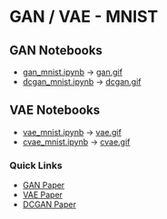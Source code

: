 # GAN / VAE - MNIST

## GAN Notebooks
* [gan_mnist.ipynb](gan/gan_mnist.ipynb) -> [gan.gif](gan/metrics/gan/gan.gif)
* [dcgan_mnist.ipynb](gan/dcgan_mnist.ipynb) -> [dcgan.gif](gan/metrics/dcgan/dcgan.gif)

## VAE Notebooks
* [vae_mnist.ipynb](vae/vae_mnist.ipynb) -> [vae.gif](vae/metrics/vae/vae.gif)
* [cvae_mnist.ipynb](vae/cvae_mnist.ipynb) -> [cvae.gif](vae/metrics/cvae/cvae.gif)

### Quick Links
* [GAN Paper](https://arxiv.org/pdf/1406.2661.pdf)
* [VAE Paper](https://arxiv.org/pdf/1312.6114.pdf)
* [DCGAN Paper](https://arxiv.org/pdf/1511.06434.pdf)